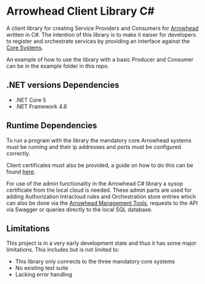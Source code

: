 # Arrowhead Client Library C#
A client library for creating Service Providers and Consumers for [Arrowhead](https://www.arrowhead.eu) written in C#.
The intention of this library is to make it eaiser for developers to register and orchestrate services by providing an interface against the [Core Systems](https://github.com/arrowhead-f/core-java-spring).

An example of how to use the library with a basic Producer and Consumer can be in the example folder in this repo.

## .NET versions Dependencies
* .NET Core 5
* .NET Framework 4.8

## Runtime Dependencies
To run a program with the library the mandatory core Arrowhead systems must be running and their ip addresses and ports must be configured correctly.

Client certificates must also be provided, a guide on how to do this can be found [here](https://github.com/arrowhead-f/core-java-spring/blob/master/documentation/certificates/create_client_certificate.pdf).

For use of the admin functionality in the Arrowhead C# library a sysop certificate from the local cloud is needed. These admin parts are used for adding Authorization Intracloud rules and Orchestration store entries which can also be done via the [Arrowhead Management Tools](https://github.com/arrowhead-tools/mgmt-tool-js), requests to the API via Swagger or queries directly to the local SQL database.


## Limitations
This project is in a very early development state and thus it has some major limitations. This includes but is not limited to:
* This library only connects to the three mandatory core systems
* No existing test suite
* Lacking error handling
